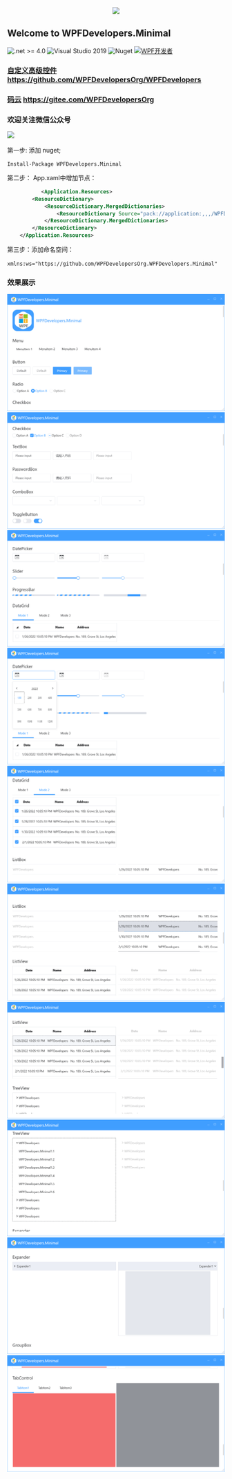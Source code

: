 <div align="center"><img src="https://github.com/WPFDevelopersOrg/WPFDevelopers.Minimal/raw/main/src/WPFDevelopers.Minimal/WPFDevelopers.Minimal.Sample.Net40/Resources/WPFDevelopers.Minimal.png"/></div>    

##  Welcome to WPFDevelopers.Minimal  

![.net >= 4.0](https://img.shields.io/badge/.net-%3E%3D4.0-blue) ![Visual Studio 2019](https://img.shields.io/badge/Visual%20Studio%20-2019-blueviolet) ![Nuget](https://img.shields.io/nuget/v/WPFDevelopers.Minimal) <a target="_blank" href="https://qm.qq.com/cgi-bin/qm/qr?k=B61RFy2vvpaKLEDxaW6NsDpPZA-eSyFh&jump_from=webapi"><img border="0" src="https://pub.idqqimg.com/wpa/images/group.png" alt="WPF开发者" title="WPF开发者"></a>   

### [自定义高级控件](https://github.com/WPFDevelopersOrg/WPFDevelopers) https://github.com/WPFDevelopersOrg/WPFDevelopers  

### [码云](https://gitee.com/WPFDevelopersOrg) https://gitee.com/WPFDevelopersOrg  


### 欢迎关注微信公众号  

<img src="https://gitee.com/WPFDevelopersOrg/ResourcesCache/raw/main/resources/wxgzh.jpg"/>  

第一步: 添加 nuget;

```
Install-Package WPFDevelopers.Minimal
```


第二步：  App.xaml中增加节点：
``` XML
           <Application.Resources>
        <ResourceDictionary>
            <ResourceDictionary.MergedDictionaries>
                <ResourceDictionary Source="pack://application:,,,/WPFDevelopers.Minimal;component/Themes/Theme.xaml"/>
            </ResourceDictionary.MergedDictionaries>
        </ResourceDictionary>
    </Application.Resources>
```

第三步：添加命名空间：

`xmlns:ws="https://github.com/WPFDevelopersOrg.WPFDevelopers.Minimal"`  

###  效果展示  


![0](https://raw.githubusercontent.com/WPFDevelopersOrg/ResourcesCache/main/resources/WPFDevelopers.Minimal/0.png)  
![1](https://raw.githubusercontent.com/WPFDevelopersOrg/ResourcesCache/main/resources/WPFDevelopers.Minimal/1.png)  
![2](https://raw.githubusercontent.com/WPFDevelopersOrg/ResourcesCache/main/resources/WPFDevelopers.Minimal/2.png)  
![3](https://raw.githubusercontent.com/WPFDevelopersOrg/ResourcesCache/main/resources/WPFDevelopers.Minimal/3.png)  
![4](https://raw.githubusercontent.com/WPFDevelopersOrg/ResourcesCache/main/resources/WPFDevelopers.Minimal/4.png)  
![5](https://raw.githubusercontent.com/WPFDevelopersOrg/ResourcesCache/main/resources/WPFDevelopers.Minimal/5.png)  
![6](https://raw.githubusercontent.com/WPFDevelopersOrg/ResourcesCache/main/resources/WPFDevelopers.Minimal/6.png)  
![7](https://raw.githubusercontent.com/WPFDevelopersOrg/ResourcesCache/main/resources/WPFDevelopers.Minimal/7.png)  
![8](https://raw.githubusercontent.com/WPFDevelopersOrg/ResourcesCache/main/resources/WPFDevelopers.Minimal/8.png)  
![9](https://raw.githubusercontent.com/WPFDevelopersOrg/ResourcesCache/main/resources/WPFDevelopers.Minimal/9.png)  
